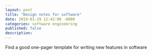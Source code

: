 ```yaml
---
layout: post
title: "Design notes for software"
date: 2019-01-29 12:42:00 -0800
categories: software engineering
published: false
description:
---
```


Find a good one-pager template for writing new features in software

